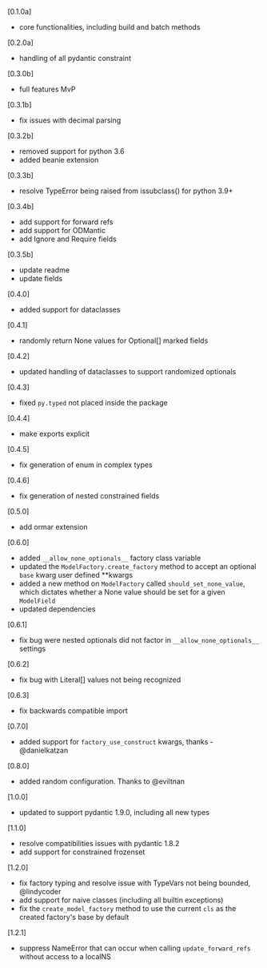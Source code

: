 [0.1.0a]

- core functionalities, including build and batch methods

[0.2.0a]

- handling of all pydantic constraint

[0.3.0b]

- full features MvP

[0.3.1b]

- fix issues with decimal parsing

[0.3.2b]

- removed support for python 3.6
- added beanie extension

[0.3.3b]

- resolve TypeError being raised from issubclass() for python 3.9+

[0.3.4b]

- add support for forward refs
- add support for ODMantic
- add Ignore and Require fields

[0.3.5b]

- update readme
- update fields

[0.4.0]

- added support for dataclasses

[0.4.1]

- randomly return None values for Optional[] marked fields

[0.4.2]

- updated handling of dataclasses to support randomized optionals

[0.4.3]

- fixed `py.typed` not placed inside the package

[0.4.4]

- make exports explicit

[0.4.5]

- fix generation of enum in complex types

[0.4.6]

- fix generation of nested constrained fields

[0.5.0]

- add ormar extension


[0.6.0]

- added `__allow_none_optionals__` factory class variable
- updated the `ModelFactory.create_factory` method to accept an optional `base` kwarg user defined **kwargs
- added a new method on `ModelFactory` called `should_set_none_value`, which dictates whether a None value should be set for a given `ModelField`
- updated dependencies


[0.6.1]

- fix bug were nested optionals did not factor in `__allow_none_optionals__` settings


[0.6.2]

- fix bug with Literal[] values not being recognized


[0.6.3]

- fix backwards compatible import


[0.7.0]

- added support for `factory_use_construct` kwargs, thanks - @danielkatzan


[0.8.0]

- added random configuration. Thanks to @eviltnan


[1.0.0]

- updated to support pydantic 1.9.0, including all new types


[1.1.0]

- resolve compatibilities issues with pydantic 1.8.2
- add support for constrained frozenset


[1.2.0]

- fix factory typing and resolve issue with TypeVars not being bounded, @lindycoder
- add support for naive classes (including all builtin exceptions)
- fix the `create_model_factory` method to use the current `cls` as the created factory's base by default


[1.2.1]

- suppress NameError that can occur when calling `update_forward_refs` without access to a localNS
